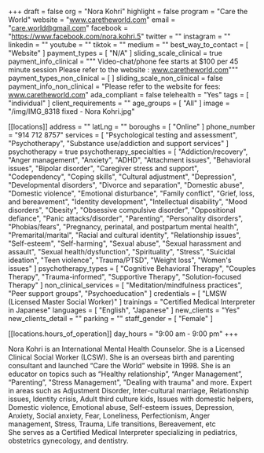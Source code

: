+++
draft = false
org = "Nora Kohri"
highlight = false
program = "Care the World"
website = "www.caretheworld.com"
email = "care.world@gmail.com"
facebook = "https://www.facebook.com/nora.kohri.5"
twitter = ""
instagram = ""
linkedin = ""
youtube = ""
tiktok = ""
medium = ""
best_way_to_contact = [ "Website" ]
payment_types = [ "N/A" ]
sliding_scale_clinical = true
payment_info_clinical = """
Video-chat/phone fee starts at $100 per 45 minute session
Please refer to the website : www.caretheworld.com"""
payment_types_non_clinical = [ ]
sliding_scale_non_clinical = false
payment_info_non_clinical = "Please refer to the website for fees: www.caretheworld.com"
ada_compliant = false
telehealth = "Yes"
tags = [ "individual" ]
client_requirements = ""
age_groups = [ "All" ]
image = "/img/IMG_8318 fixed - Nora Kohri.jpg"

[[locations]]
address = ""
latLng = ""
boroughs = [ "Online" ]
phone_number = "914 712 8757"
services = [
  "Psychological testing and assessment",
  "Psychotherapy",
  "Substance use/addiction and support services"
]
psychotherapy = true
psychotherapy_specialties = [
  "Addiction/recovery",
  "Anger management",
  "Anxiety",
  "ADHD",
  "Attachment issues",
  "Behavioral issues",
  "Bipolar disorder",
  "Caregiver stress and support",
  "Codependency",
  "Coping skills",
  "Cultural adjustment",
  "Depression",
  "Developmental disorders",
  "Divorce and separation",
  "Domestic abuse",
  "Domestic violence",
  "Emotional disturbance",
  "Family conflict",
  "Grief, loss, and bereavement",
  "Identity development",
  "Intellectual disability",
  "Mood disorders",
  "Obesity",
  "Obsessive compulsive disorder",
  "Oppositional defiance",
  "Panic attacks/disorder",
  "Parenting",
  "Personality disorders",
  "Phobias/fears",
  "Pregnancy, perinatal, and postpartum mental health",
  "Premarital/marital",
  "Racial and cultural identity",
  "Relationship issues",
  "Self-esteem",
  "Self-harming",
  "Sexual abuse",
  "Sexual harassment and assault",
  "Sexual health/dysfunction",
  "Spirituality",
  "Stress",
  "Suicidal ideation",
  "Teen violence",
  "Trauma/PTSD",
  "Weight loss",
  "Women's issues"
]
psychotherapy_types = [
  "Cognitive Behavioral Therapy",
  "Couples Therapy",
  "Trauma-informed",
  "Supportive Therapy",
  "Solution-focused Therapy"
]
non_clinical_services = [
  "Meditation/mindfulness practices",
  "Peer support groups",
  "Psychoeducation"
]
credentials = [ "LMSW (Licensed Master Social Worker)" ]
trainings = "Certified Medical Interpreter in Japanese"
languages = [ "English", "Japanese" ]
new_clients = "Yes"
new_clients_detail = ""
parking = ""
staff_gender = [ "Female" ]

  [[locations.hours_of_operation]]
  day_hours = "9:00 am - 9:00 pm"
+++


Nora Kohri is an International Mental Health Counselor. She is a Licensed Clinical Social Worker (LCSW). She is an overseas birth and parenting consultant and launched “Care the World” website in 1998. She is an educator on topics such as “Healthy relationship”, “Anger Management”, “Parenting”, "Stress Management", "Dealing with trauma" and more. Expert in areas such as Adjustment Disorder, Inter-cultural marriage, Relationship issues, Identity crisis, Adult third culture kids, Issues with domestic helpers, Domestic violence, Emotional abuse, Self-esteem issues, Depression, Anxiety, Social anxiety, Fear, Loneliness, Perfectionism, Anger management, Stress, Trauma, Life transitions, Bereavement, etc <br>
She serves as a Certified Medical Interpreter specializing in pediatrics, obstetrics gynecology, and dentistry. <br>
